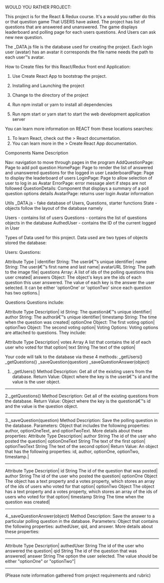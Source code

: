 WOULD YOU RATHER PROJECT:

This project is for the React & Redux course. It's a would you rather do this or that question game That USERS have asked. The project has list of questions that are answered and unanswered.
The game displays leaderboard and polling page for each users questions. And Users can ask new new question.

The _DATA.js file is the database used for creating the project. 
Each login user (avatar) has an avatar it corresponds the file name needs the path to each user™s avatar.


How to Create files for this React/Redux front end Application:

1. Use Create React App to bootstrap the project.

2. Installing and Launching the project
3. Change to the directory of the project
4. Run npm install or yarn to install all dependencies
5. Run npm start or yarn start to start the web development application server

You can learn more information on REACT from these locations searches:
1. To learn React, check out the > React documentation.
2. You can learn more in the > Create React App documentation.


Components Name  Description

 Nav:  navigation to  move through pages in the program 
 AddQuestionPage:  Page to add poll question
 HomePage: Page to render the list of answered and unanswered questions for the logged in user LeaderboardPage: Page to display the leaderboard of users
 LoginPage: Page to allow selection of user to log in as Avatar
 ErrorPage: error message alert if steps are not followed
 QuestionDetails: Component that displays a summary of a poll question options details
 AvatarPage: returns user login Avatar information

Utils
_DATA.js - fake database of Users, Questions, starter functions
State -objects follow the layout of the database namely

Users - contains list of users
Questions - contains the list of questions objects in the database
AuthedUser - contains the ID of the current logged in User

Types of Data used for this project. Data used are two types of objects stored the database:

Users:
Questions:

Attribute	Type	|
identifier	String:	The userâ€™s unique identifier|
name		String:	The userâ€™s first name and last name|
avatarURL	String:	The path to the image file|
questions	Array:	A list of ids of the polling questions this user created|
answers		Object:	The object's keys are the ids of each question this user answered. The value of each key is the answer the user selected. It can be either 'optionOne' or 'optionTwo' since each question has two options.|

Questions
Questions include:

Attribute	Type	Description|
id		String:	The questionâ€™s unique identifier|
author	String:	The authorâ€™s unique identifier|
timestamp	String:	The time when the question was created|
optionOne	Object:	The first voting option|
optionTwo	Object:	The second voting option|
Voting Options:
Voting options are attached to questions. They include:

Attribute	Type	Description|
votes		Array	A list that contains the id of each user who voted for that option|
text		String	The text of the option|

Your code will talk to the database via these 4 methods:
_getUsers()
_getQuestions()
_saveQuestion(question)
_saveQuestionAnswer(object)
1. _getUsers() Method
Description: Get all of the existing users from the database.
Return Value: Object where the key is the userâ€™s id and the value is the user object.
****
2._getQuestions() Method
Description: Get all of the existing questions from the database.
Return Value: Object where the key is the questionâ€™s id and the value is the question object.
****
3._saveQuestion(question) Method
Description: Save the polling question in the database.
Parameters: Object that includes the following properties: author, optionOneText, and optionTwoText. More details about these properties:
Attribute		Type	Description|
author	  		String	The id of the user who posted the question|
optionOneText	String	The text of the first option|
optionTwoText	String	The text of the second option|
Return Value: 	An object that has the following properties: id, author, optionOne, optionTwo, timestamp.|
****
Attribute	Type	Description|
id			String	The id of the question that was posted|
author		String	The id of the user who posted the question|
optionOne	Object	The object has a text property and a votes property, which stores an array of the ids of users who voted for that option|
optionTwo	Object	The object has a text property and a votes property, which stores an array of the ids of users who voted for that option|
timestamp	String	The time when the question was created|
****
4._saveQuestionAnswer(object) Method
Description: Save the answer to a particular polling question in the database. Parameters: Object that contains the following properties: authedUser, qid, and answer. More details about these properties:
****
Attribute	Type	Description|
authedUser	String	The id of the user who answered the question|
qid			String	The id of the question that was answered|
answer		String	The option the user selected. The value should be either "optionOne" or "optionTwo"|
****
(Please note information gathered from project requirements and rubric)
